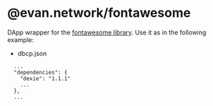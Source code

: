 # @evan.network/fontawesome

DApp wrapper for the [fontawesome library](https://fontawesome.com). Use it as in the following example:

- dbcp.json
```
  ...
  "dependencies": {
    "dexie": "1.1.1"
    ...
  },
  ...
``` 
